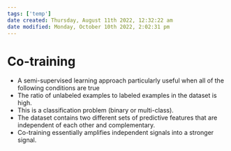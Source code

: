 ```yaml
---
tags: ['temp']
date created: Thursday, August 11th 2022, 12:32:22 am
date modified: Monday, October 10th 2022, 2:02:31 pm
---
```


# Co-training
- A semi-supervised learning approach particularly useful when all of the following conditions are true
- The ratio of unlabeled examples to labeled examples in the dataset is high.
- This is a classification problem (binary or multi-class).
- The dataset contains two different sets of predictive features that are independent of each other and complementary.
- Co-training essentially amplifies independent signals into a stronger signal.



